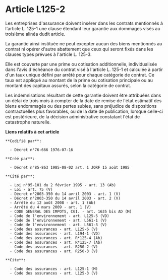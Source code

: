 # Article L125-2

Les entreprises d'assurance doivent insérer dans les contrats mentionnés à l'article L. 125-1 une clause étendant leur
garantie aux dommages visés au troisième alinéa dudit article.

La garantie ainsi instituée ne peut excepter aucun des biens mentionnés au contrat ni opérer d'autre abattement que ceux qui
seront fixés dans les clauses types prévues à l'article L. 125-3.

Elle est couverte par une prime ou cotisation additionnelle, individualisée dans l'avis d'échéance du contrat visé à
l'article L. 125-1 et calculée à partir d'un taux unique défini par arrêté pour chaque catégorie de contrat. Ce taux est
appliqué au montant de la prime ou cotisation principale ou au montant des capitaux assurés, selon la catégorie de contrat.

Les indemnisations résultant de cette garantie doivent être attribuées dans un délai de trois mois à compter de la date de
remise de l'état estimatif des biens endommagés ou des pertes subies, sans préjudice de dispositions contractuelles plus
favorables, ou de la date de publication, lorsque celle-ci est postérieure, de la décision administrative constatant l'état
de catastrophe naturelle.

**Liens relatifs à cet article**

	**Codifié par**:

	  - Décret n°76-666 1976-07-16

	**Créé par**:

	  - Décret n°85-863 1985-08-02 art. 1 JORF 15 août 1985

	**Cité par**:

	  - Loi n°95-101 du 2 février 1995 - art. 13 (Ab)
	  - Loi - art. 75 (V)
	  - Décret n°2003-350 du 14 avril 2003 - art. 1 (V)
	  - Décret n°2003-350 du 14 avril 2003 - art. 2 (V)
	  - Arrêté du 12 août 2008 - art. 1 (Ab)
	  - Arrêté du 4 mars 2009 - art. 1 (V)
	  - CODE GENERAL DES IMPOTS, CGI. - art. 1635 bis AD (M)
	  - Code de l'environnement - art. L125-5 (VD)
	  - Code de l'environnement - art. L561-1 (V)
	  - Code de l'environnement - art. L561-3 (V)
	  - Code des assurances - art. L125-6 (V)
	  - Code des assurances - art. L194-1 (VD)
	  - Code des assurances - art. R*125-4 (Ab)
	  - Code des assurances - art. R*125-7 (Ab)
	  - Code des assurances - art. R250-2 (V)
	  - Code des assurances - art. R250-3 (V)

	**Cite**:

	  - Code des assurances - art. L125-1 (M)
	  - Code des assurances - art. L125-3 (V)
